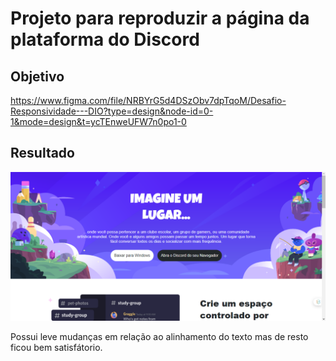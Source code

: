 # Projeto para reproduzir a página da plataforma do Discord

## Objetivo

https://www.figma.com/file/NRBYrG5d4DSzObv7dpTqoM/Desafio-Responsividade---DIO?type=design&node-id=0-1&mode=design&t=ycTEnweUFW7n0po1-0

## Resultado

![alt text](<assets/Exemplo da Pagina Inicial.png>)

Possui leve mudanças em relação ao alinhamento do texto mas de resto ficou bem satisfátorio.